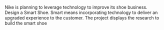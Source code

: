 Nike is planning to leverage technology to improve its shoe business. Design a Smart Shoe.
Smart means incorporating technology to deliver an upgraded experience to the customer.
The project displays the research to build the smart shoe
